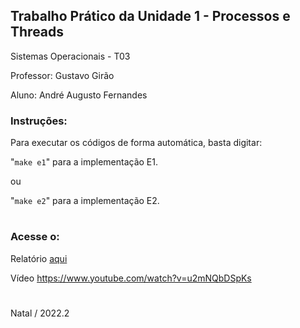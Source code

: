 ## Trabalho Prático da Unidade 1 - Processos e Threads

Sistemas Operacionais - T03

Professor: Gustavo Girão

Aluno: André Augusto Fernandes

### Instruções:
Para executar os códigos de forma automática, basta digitar:

"`make e1`" para a implementação E1.

ou

"`make e2`" para a implementação E2.
#
### Acesse o:

Relatório [aqui](relatório.pdf)

Vídeo https://www.youtube.com/watch?v=u2mNQbDSpKs

#
Natal / 2022.2